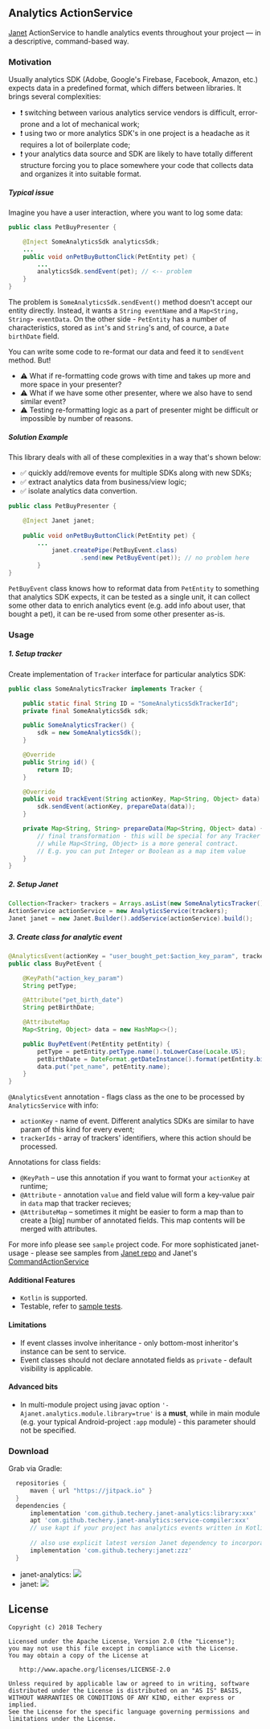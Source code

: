 ## Analytics ActionService

[Janet](https://github.com/techery/janet) ActionService to handle analytics events throughout your project — in a descriptive, command-based way.

### Motivation

Usually analytics SDK (Adobe, Google's Firebase, Facebook, Amazon, etc.) expects data in a predefined format, which differs between libraries. It brings several complexities:

 * ❗️ switching between various analytics service vendors is difficult, error-prone and a lot of mechanical work;
 * ❗️ using two or more analytics SDK's in one project is a headache as it requires a lot of boilerplate code;
 * ❗️ your analytics data source and SDK are likely to have totally different structure forcing you to place somewhere your code that collects data and organizes it into suitable format.

##### Typical issue

Imagine you have a user interaction, where you want to log some data:

```java
public class PetBuyPresenter {

	@Inject SomeAnalyticsSdk analyticsSdk;
	...
	public void onPetBuyButtonClick(PetEntity pet) {
		...
		analyticsSdk.sendEvent(pet); // <-- problem
	}
}
```

The problem is `SomeAnalyticsSdk.sendEvent()` method doesn't accept our entity directly. Instead, it wants a `String eventName` and a `Map<String, String> eventData`. On the other side - `PetEntity` has a number of characteristics, stored as `int`'s and `String`'s and, of cource, a `Date birthDate` field.

You can write some code to re-format our data and feed it to `sendEvent` method. But!

 * ⚠️ What if re-formatting code grows with time and takes up more and more space in your presenter?
 * ⚠️ What if we have some other presenter, where we also have to send similar event?
 * ⚠️ Testing re-formatting logic as a part of presenter might be difficult or impossible by number of reasons.

##### Solution Example

This library deals with all of these complexities in a way that's shown below:

 * ✅ quickly add/remove events for multiple SDKs along with new SDKs;
 * ✅ extract analytics data from business/view logic;
 * ✅ isolate analytics data convertion.

```java
public class PetBuyPresenter {

	@Inject Janet janet;    
    
	public void onPetBuyButtonClick(PetEntity pet) {
		...
	        janet.createPipe(PetBuyEvent.class)
                    .send(new PetBuyEvent(pet)); // no problem here
    	}
}
```
`PetBuyEvent` class knows how to reformat data from `PetEntity` to something that analytics SDK expects, it can be tested as a single unit, it can collect some other data to enrich analytics event (e.g. add info about user, that bought a pet), it can be re-used from some other presenter as-is.

### Usage

##### 1. Setup tracker

Create implementation of `Tracker` interface for particular analytics SDK:

```java
public class SomeAnalyticsTracker implements Tracker {

    public static final String ID = "SomeAnalyticsSdkTrackerId";
    private final SomeAnalyticsSdk sdk;

    public SomeAnalyticsTracker() {
        sdk = new SomeAnalyticsSdk();
    }

    @Override
    public String id() {
        return ID;
    }

    @Override
    public void trackEvent(String actionKey, Map<String, Object> data) {
        sdk.sendEvent(actionKey, prepareData(data));
    }

    private Map<String, String> prepareData(Map<String, Object> data) {
        // final transformation - this will be special for any Tracker implementation
        // while Map<String, Object> is a more general contract.
        // E.g. you can put Integer or Boolean as a map item value
    }
}
```

##### 2. Setup Janet

```java
Collection<Tracker> trackers = Arrays.asList(new SomeAnalyticsTracker());
ActionService actionService = new AnalyticsService(trackers);
Janet janet = new Janet.Builder().addService(actionService).build();
```

##### 3. Create class for analytic event

```java
@AnalyticsEvent(actionKey = "user_bought_pet:$action_key_param", trackerIds = { SomeAnalyticsTracker.ID })
public class BuyPetEvent {

    @KeyPath("action_key_param")
    String petType;

    @Attribute("pet_birth_date")
    String petBirthDate;

    @AttributeMap
    Map<String, Object> data = new HashMap<>();

    public BuyPetEvent(PetEntity petEntity) {
        petType = petEntity.petType.name().toLowerCase(Locale.US);
        petBirthDate = DateFormat.getDateInstance().format(petEntity.birthDate);
        data.put("pet_name", petEntity.name);
    }
}
```

`@AnalyticsEvent` annotation - flags class as the one to be processed by `AnalyticsService` with info:

 * `actionKey` - name of event. Different analytics SDKs are similar to have param of this kind for every event;
 * `trackerIds` - array of trackers' identifiers, where this action should be processed.

Annotations for class fields:

 * `@KeyPath` – use this annotation if you want to format your `actionKey` at runtime;
 * `@Attribute` - annotation `value` and field value will form a key-value pair in `data` map that tracker recieves;
 * `@AttributeMap` – sometimes it might be easier to form a map than to create a [big] number of annotated fields. This map contents will be merged with attributes.

For more info please see `sample` project code.
For more sophisticated janet-usage - please see samples from [Janet repo](https://github.com/techery/janet) and Janet's [CommandActionService](https://github.com/techery/janet-command)

#### Additional Features

 * `Kotlin` is supported.
 * Testable, refer to [sample tests](sample/src/test/java/io/techery/analytics/sample).

#### Limitations

 * If event classes involve inheritance - only bottom-most inheritor's instance can be sent to service.
 * Event classes should not declare annotated fields as `private` - default visibility is applicable.

#### Advanced bits

 * In multi-module project using javac option `'-Ajanet.analytics.module.library=true'` is a **must**, while in main module (e.g. your typical Android-project `:app` module) - this parameter should not be specified.

### Download

Grab via Gradle:

```groovy
  repositories {
      maven { url "https://jitpack.io" }
  }
  dependencies {
      implementation 'com.github.techery.janet-analytics:library:xxx'
      apt 'com.github.techery.janet-analytics:service-compiler:xxx'
      // use kapt if your project has analytics events written in Kotlin
      
      // also use explicit latest version Janet dependency to incorporate new features and bugfixes
      implementation 'com.github.techery:janet:zzz'
  }
```

 * janet-analytics: [![](https://jitpack.io/v/techery/janet-analytics.svg)](https://jitpack.io/#techery/janet-analytics)
 * janet: [![](https://jitpack.io/v/janet-io/janet.svg)](https://jitpack.io/#janet-io/janet)

## License

    Copyright (c) 2018 Techery

    Licensed under the Apache License, Version 2.0 (the "License");
    you may not use this file except in compliance with the License.
    You may obtain a copy of the License at

       http://www.apache.org/licenses/LICENSE-2.0

    Unless required by applicable law or agreed to in writing, software
    distributed under the License is distributed on an "AS IS" BASIS,
    WITHOUT WARRANTIES OR CONDITIONS OF ANY KIND, either express or implied.
    See the License for the specific language governing permissions and
    limitations under the License.
